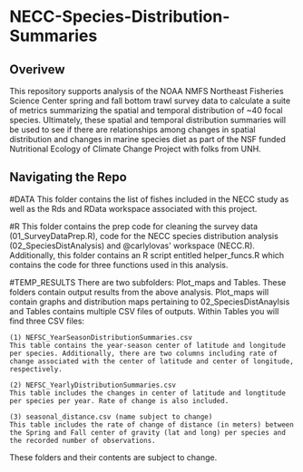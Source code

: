 # NECC-Species-Distribution-Summaries

## Overivew

This repository supports analysis of the NOAA NMFS Northeast Fisheries Science Center spring and fall bottom trawl survey data to calculate a suite of metrics summarizing the spatial and temporal distribution of \~40 focal species. Ultimately, these spatial and temporal distribution summaries will be used to see if there are relationships among changes in spatial distribution and changes in marine species diet as part of the NSF funded Nutritional Ecology of Climate Change Project with folks from UNH.

## Navigating the Repo

#DATA This folder contains the list of fishes included in the NECC study as well as the Rds and RData workspace associated with this project.

#R This folder contains the prep code for cleaning the survey data (01_SurveyDataPrep.R), code for the NECC species distribution analysis (02_SpeciesDistAnalysis) and @carlylovas' workspace (NECC.R). Additionally, this folder contains an R script entitled helper_funcs.R which contains the code for three functions used in this analysis.

#TEMP_RESULTS There are two subfolders: Plot_maps and Tables. These folders contain output results from the above analysis. Plot_maps will contain graphs and distribution maps pertaining to 02_SpeciesDistAnaylsis and Tables contains multiple CSV files of outputs. Within Tables you will find three CSV files:

    (1) NEFSC_YearSeasonDistributionSummaries.csv
    This table contains the year-season center of latitude and longitude per species. Additionally, there are two columns including rate of change associated with the center of latitude and center of longitude, respectively. 
         
    (2) NEFSC_YearlyDistributionSummaries.csv
    This table includes the changes in center of latitude and longtitude per species per year. Rate of change is also included. 
         
    (3) seasonal_distance.csv (name subject to change)
    This table includes the rate of change of distance (in meters) between the Spring and Fall center of gravity (lat and long) per species and the recorded number of observations. 

These folders and their contents are subject to change.
